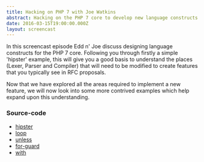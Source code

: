 ```yaml
---
title: Hacking on PHP 7 with Joe Watkins
abstract: Hacking on the PHP 7 core to develop new language constructs
date: 2016-03-15T19:00:00.000Z
layout: screencast
---
```


In this screencast episode Edd n' Joe discuss designing language constructs for the PHP 7 core.
Following you through firstly a simple 'hipster' example, this will give you a good basis to understand the places (Lexer, Parser and Compiler) that will need to be modified to create features that you typically see in RFC proposals.

<div data-type="youtube" data-video-id="_arORgEVl-M"></div>

Now that we have explored all the areas required to implement a new feature, we will now look into some more contrived examples which help expand upon this understanding.

<div data-type="youtube" data-video-id="f9N-v-JUbTQ"></div>

### Source-code

- [hipster](https://github.com/krakjoe/php-src/commit/4efb1a487bf71fc129c95ebefaf6e216fa4767e7)
- [loop](https://github.com/krakjoe/php-src/commit/1624d45f5e1a87cada201ecf2fa7b8ab250d07f1)
- [unless](https://github.com/krakjoe/php-src/commit/936ac4008977c2e4ff2a022879dc2c3c11a43a39)
- [for-guard](https://github.com/krakjoe/php-src/commit/5bce5ae538d99e8725492337c6820e182672d0e2)
- [with](https://github.com/krakjoe/php-src/compare/de3e033010d624ea22aa38211bb854f17762362c...with)
